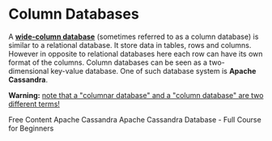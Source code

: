 # Column Databases

A **<u>wide-column database</u>** (sometimes referred to as a column database) is similar to a relational database. It store data in tables, rows and columns. However in opposite to relational databases here each row can have its own format of the columns. Column databases can be seen as a two-dimensional key-value database. One of such database system is **Apache Cassandra**.

**Warning:** <a href="https://en.wikipedia.org/wiki/Wide-column_store#Wide-column_stores_versus_columnar_databases">note that a "columnar database" and a "column database" are two different terms!</a>

<ResourceGroupTitle>Free Content</ResourceGroupTitle>
<BadgeLink colorScheme='blue' badgeText='Official Website' href='https://cassandra.apache.org/_/index.html'>Apache Cassandra</BadgeLink>
<BadgeLink badgeText='Watch' href='https://www.youtube.com/watch?v=J-cSy5MeMOA'>Apache Cassandra Database - Full Course for Beginners</BadgeLink>
